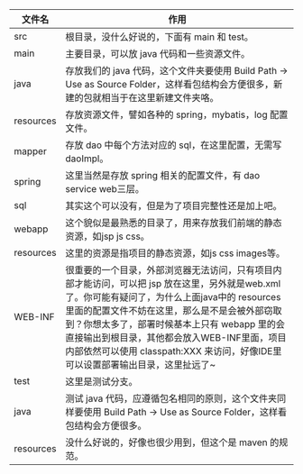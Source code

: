 | 文件名    | 作用                                                         |
| --------- | ------------------------------------------------------------ |
| src       | 根目录，没什么好说的，下面有 main 和 test。                  |
| main      | 主要目录，可以放 java 代码和一些资源文件。                   |
| java      | 存放我们的 java 代码，这个文件夹要使用 Build Path -> Use as Source Folder，这样看包结构会方便很多，新建的包就相当于在这里新建文件夹咯。 |
| resources | 存放资源文件，譬如各种的 spring，mybatis，log 配置文件。     |
| mapper    | 存放 dao 中每个方法对应的 sql，在这里配置，无需写 daoImpl。  |
| spring    | 这里当然是存放 spring 相关的配置文件，有 dao service web三层。 |
| sql       | 其实这个可以没有，但是为了项目完整性还是加上吧。             |
| webapp    | 这个貌似是最熟悉的目录了，用来存放我们前端的静态资源，如jsp js css。 |
| resources | 这里的资源是指项目的静态资源，如js css images等。            |
| WEB-INF   | 很重要的一个目录，外部浏览器无法访问，只有项目内部才能访问，可以把 jsp 放在这里，另外就是web.xml 了。你可能有疑问了，为什么上面java中的 resources 里面的配置文件不妨在这里，那么是不是会被外部窃取到？你想太多了，部署时候基本上只有 webapp 里的会直接输出到根目录，其他都会放入WEB-INF里面，项目内部依然可以使用 classpath:XXX 来访问，好像IDE里可以设置部署输出目录，这里扯远了~ |
| test      | 这里是测试分支。                                             |
| java      | 测试 java 代码，应遵循包名相同的原则，这个文件夹同样要使用 Build Path -> Use as Source Folder，这样看包结构会方便很多。 |
| resources | 没什么好说的，好像也很少用到，但这个是 maven 的规范。        |